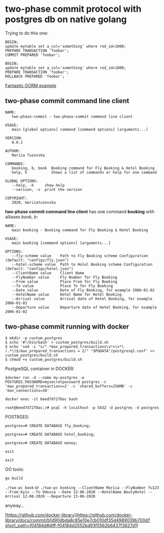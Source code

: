# two-phase commit protocol with postgres db on native golang

Trying to do this one:

```
BEGIN;
update mytable set a_col='something' where red_id=1000;
PREPARE TRANSACTION 'foobar';
COMMIT PREPARED 'foobar';

BEGIN;
update mytable set a_col='something' where red_id=1000;
PREPARE TRANSACTION 'foobar';
ROLLBACK PREPARED 'foobar';
```

[Fantastic GORM example](http://gorm.io/docs/transactions.html)

## two-phase commit command line client 

```
NAME:
   two-phase-commit - two-phase-commit command line client

USAGE:
   main [global options] command [command options] [arguments...]

VERSION:
   0.0.1

AUTHOR:
   Mariia Tuzovska

COMMANDS:
   booking, b, book  Booking command for Fly Booking & Hotel Booking
   help, h           Shows a list of commands or help for one command

GLOBAL OPTIONS:
   --help, -h     show help
   --version, -v  print the version

COPYRIGHT:
   2020, mariiatuzovska
```

**two-phase commit command line client** has one command **booking** with alliases *book*, *b*:

```
NAME:
   main booking - Booking command for Fly Booking & Hotel Booking

USAGE:
   main booking [command options] [arguments...]

OPTIONS:
   --fly-scheme value    Path to Fly Booking scheme Configuration (default: "configs/fly.json")
   --hotel-scheme value  Path to Holel Booking scheme Configuration (default: "configs/hotel.json")
   --ClientName value    Client Name
   --FlyNumber value     Fly Number for Fly Booking
   --From value          Place From for Fly Booking
   --To value            Place To for Fly Booking
   --Date value          Date of Fly Booking, for example 2006-01-02
   --HotelName value     Hotel Name for Hotel Booking
   --Arrival value       Arrival date of Hotel Booking, for example 2006-01-02
   --Departure value     Departure date of Hotel Booking, for example 2006-01-02
```

## two-phase commit running with docker

```
$ mkdir -p custom_postgres
$ echo '#!/bin/bash' > custom_postgres/build.sh
$ echo 'sed -i "s/^.*max_prepared_transactions\s*=\s*\(.*\)$/max_prepared_transactions = 2/" "$PGDATA"/postgresql.conf' >> custom_postgres/build.sh
$ chmod +x custom_postgres/build.sh
```

PostgreSQL container in DOCKER:

`$docker run -d --name my-postgres -e POSTGRES_PASSWORD=mysecretpassword postgres -c 'max_prepared_transactions=2' -c 'shared_buffers=256MB' -c 'max_connections=10'`

`docker exec -it 6eed7d7278ac bash`

`root@6eed7d7278ac:/# psql -h localhost -p 5432 -U postgres -d postgres`

POSTRGES:

`postgres=# CREATE DATABASE fly_booking;`

`postgres=# CREATE DATABASE hotel_booking;`

`postgres=# CREATE DATABASE money;`

`exit`

`exit`

GO tools:

`go build`

`./two-pc book` or `./two-pc booking --ClientName Mariia --FlyNumber fu123 --From Kyiv --To Odessa --Date 12-06-2020 --HotelName BeutyHotel --Arrival 12-06-2020 --Departure 13-06-2020`

anyway... 

[https://github.com/docker-library](https://github.com/docker-library/docs/commit/b1d90dbda8c85e10e7cb010df35d4989039b700d?short_path=f04184d#diff-f04184d2552bd93f5562b6437f3627d1)